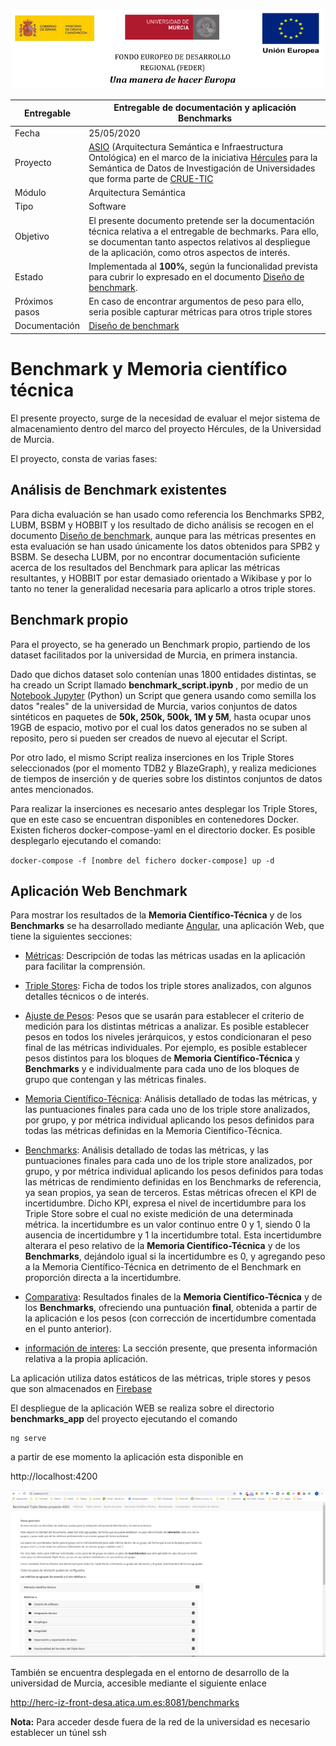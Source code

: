 
![logo](../images/logos_feder.png)

| Entregable     | Entregable de documentación y aplicación Benchmarks          |
| -------------- | ------------------------------------------------------------ |
| Fecha          | 25/05/2020                                                   |
| Proyecto       | [ASIO](https://www.um.es/web/hercules/proyectos/asio) (Arquitectura Semántica e Infraestructura Ontológica) en el marco de la iniciativa [Hércules](https://www.um.es/web/hercules/) para la Semántica de Datos de Investigación de Universidades que forma parte de [CRUE-TIC](http://www.crue.org/SitePages/ProyectoHercules.aspx) |
| Módulo         | Arquitectura Semántica                                       |
| Tipo           | Software                                                     |
| Objetivo       | El presente documento pretende ser la documentación técnica relativa a el entregable de bechmarks. Para ello, se documentan tanto aspectos relativos al despliegue de la aplicación, como otros aspectos de interés. |
| Estado         | Implementada al **100%**, según la funcionalidad prevista para cubrir lo expresado en el documento [Diseño de benchmark](https://github.com/HerculesCRUE/ib-asio-docs-/blob/master/arquitectura_semantica/benchmark/Dise%C3%B1o%20de%20Bechmark%20proyecto%20ASIO.md). |
| Próximos pasos | En caso de encontrar argumentos de peso para ello, seria posible capturar métricas para otros triple stores |
| Documentación  | [Diseño de benchmark](https://github.com/HerculesCRUE/ib-asio-docs-/blob/master/arquitectura_semantica/benchmark/Dise%C3%B1o%20de%20Bechmark%20proyecto%20ASIO.md) |

# Benchmark y Memoria científico técnica

El presente proyecto, surge de la necesidad de evaluar el mejor sistema de almacenamiento dentro del marco del proyecto Hércules, de la Universidad de Murcia.

El proyecto, consta de varias fases:

## Análisis de  Benchmark existentes 

Para dicha evaluación se han usado como referencia los Benchmarks SPB2, LUBM, BSBM y HOBBIT y los resultado de dicho análisis se recogen en el documento [Diseño de benchmark](https://github.com/HerculesCRUE/ib-asio-docs-/blob/master/arquitectura_semantica/benchmark/Dise%C3%B1o%20de%20Bechmark%20proyecto%20ASIO.md), aunque para las métricas presentes en esta evaluación se han usado únicamente los datos obtenidos para SPB2 y BSBM. Se desecha LUBM, por no encontrar documentación suficiente acerca de los resultados del Benchmark para aplicar las métricas resultantes, y HOBBIT por estar demasiado orientado a Wikibase y por lo tanto no tener la generalidad necesaria para aplicarlo a otros triple stores.

## Benchmark propio

Para el proyecto, se ha generado un Benchmark propio, partiendo de los dataset facilitados por la universidad de Murcia, en primera instancia.

Dado que dichos dataset solo contenían unas 1800  entidades distintas, se ha creado un Script llamado **benchmark_script.ipynb** , por medio de un [Notebook Jupyter](https://jupyter.org/) (Python) un Script que genera usando como semilla los datos "reales" de la universidad de Murcia, varios conjuntos de datos sintéticos en paquetes de **50k, 250k, 500k, 1M y 5M**, hasta ocupar unos 19GB de espacio, motivo por el cual los datos generados no se suben al reposito, pero si pueden ser creados de nuevo al ejecutar el Script.

Por otro lado, el mismo Script realiza inserciones en los Triple Stores seleccionados (por el momento TDB2 y BlazeGraph), y realiza mediciones de tiempos de inserción y de queries sobre los distintos conjuntos de datos antes mencionados.

 Para realizar la inserciones es necesario antes desplegar los Triple Stores, que en este caso se encuentran disponibles en contenedores Docker. Existen ficheros docker-compose-yaml en el directorio docker. Es posible desplegarlo ejecutando el comando:

`docker-compose -f [nombre del fichero docker-compose] up -d`

## Aplicación Web  Benchmark

Para mostrar los resultados de la **Memoria Científico-Técnica** y de los **Benchmarks** se ha desarrollado mediante [Angular](https://angular.io/), una aplicación Web, que tiene la siguientes secciones:

- [Métricas](/metrics): Descripción de todas las  métricas usadas en la aplicación para facilitar la comprensión.
- [Triple Stores](/triple-stores): Ficha de todos los triple stores analizados, con algunos detalles técnicos o de interés.
- [Ajuste de Pesos](/weights): Pesos que se usarán para establecer el criterio de medición para los distintas métricas a analizar. Es posible establecer pesos en todos los niveles jerárquicos, y estos condicionaran el peso final de las métricas individuales. Por ejemplo, es posible establecer pesos distintos para los bloques de **Memoria Científico-Técnica** y  **Benchmarks** y e individualmente para cada uno de los bloques de grupo que contengan y las métricas finales.
- [Memoria Científico-Técnica](/memory): Análisis detallado de todas las métricas, y las puntuaciones finales para cada uno de los triple store analizados, por grupo, y por métrica individual aplicando los pesos definidos para todas las métricas definidas en la Memoria Científico-Técnica. 
- [Benchmarks](/benchmarks): Análisis detallado de todas las métricas, y las puntuaciones finales para cada uno de los triple store analizados, por grupo, y por métrica individual aplicando los pesos definidos para todas las métricas de rendimiento definidas en los Benchmarks de referencia, ya sean propios, ya sean de terceros. Estas métricas ofrecen el KPI de incertidumbre. Dicho KPI, expresa el nivel de incertidumbre para los Triple Store sobre el cual no existe medición de una determinada métrica. la incertidumbre es un valor continuo entre 0 y 1, siendo 0 la ausencia de incertidumbre y 1 la incertidumbre total.  Esta incertidumbre alterara el peso relativo de la  **Memoria Científico-Técnica** y de los **Benchmarks**, dejándolo igual si la incertidumbre es 0, y agregando peso a la Memoria Científico-Técnica en detrimento de el Benchmark en proporción directa a la incertidumbre. 
- [Comparativa](/results): Resultados finales de la **Memoria Científico-Técnica** y de los **Benchmarks**, ofreciendo una puntuación **final**, obtenida a partir de la aplicación e los pesos (con corrección de incertidumbre comentada en el punto anterior).

- [información de interes](/info): La sección presente, que presenta información relativa a la propia aplicación.

La aplicación utiliza datos estáticos de las métricas, triple stores y pesos que son almacenados en [Firebase](https://firebase.google.com/?hl=es-419&gclid=CjwKCAjwqdn1BRBREiwAEbZcR--AmuzsqveCwu9u_zeQvlK08A3_eHAp50tAvvIf72rsYv9OgwSEGhoCjkoQAvD_BwE)

El despliegue de la aplicación WEB se realiza sobre el directorio **benchmarks_app** del proyecto ejecutando el comando 

```
ng serve
```

 a partir de ese momento la aplicación esta disponible en 

http://localhost:4200

![image-20200525074916076](./images/app.png)

También se encuentra desplegada en el entorno de desarrollo de la universidad de Murcia, accesible mediante el siguiente enlace

http://herc-iz-front-desa.atica.um.es:8081/benchmarks

**Nota:** Para acceder desde fuera de la red de la universidad es necesario establecer un túnel ssh

